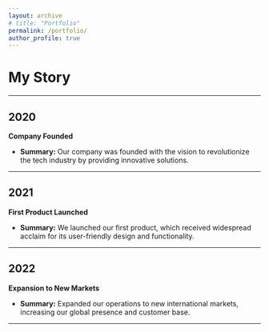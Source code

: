 ```yaml
---
layout: archive
# title: "Portfolio"
permalink: /portfolio/
author_profile: true
---
```



<!-- {% include base_path %}


{% for post in site.portfolio %}
  {% include archive-single.html %}
{% endfor %} -->

# My Story

---

## 2020

**Company Founded**

- **Summary:**
  Our company was founded with the vision to revolutionize the tech industry by providing innovative solutions.

---

## 2021

**First Product Launched**

- **Summary:**
  We launched our first product, which received widespread acclaim for its user-friendly design and functionality.

---

## 2022

**Expansion to New Markets**

- **Summary:**
  Expanded our operations to new international markets, increasing our global presence and customer base.

---